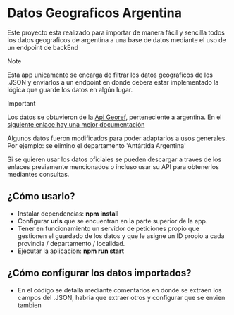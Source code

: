 # Datos Geograficos Argentina

Este proyecto esta realizado para importar de manera fácil y sencilla todos los datos geograficos de argentina a una base de datos mediante el uso de un endpoint de backEnd

> [!NOTE]
> Esta app unicamente se encarga de filtrar los datos geograficos de los .JSON y enviarlos a un endpoint en donde debera estar implementado la lógica que guarde los datos en algún lugar.

> [!IMPORTANT]
> Los datos se obtuvieron de la [Api Georef](https://www.argentina.gob.ar/datos-abiertos/georef/openapi#/), perteneciente a argentina. En el [siguiente enlace hay una mejor documentación](https://datosgobar.github.io/georef-ar-api/)
>
> Algunos datos fueron modificados para poder adaptarlos a usos generales. Por ejemplo: se elimino el departamento 'Antártida Argentina'
>
> Si se quieren usar los datos oficiales se pueden descargar a traves de los enlaces previamente mencionados o incluso usar su API para obtenerlos mediantes consultas.

## ¿Cómo usarlo?

- Instalar dependencias: **npm install**
- Configurar **urls** que se encuentran en la parte superior de la app.
- Tener en funcionamiento un servidor de peticiones propio que gestionen el guardado de los datos y que le asigne un ID propio a cada provincia / departamento / localidad.
- Ejecutar la aplicacion: **npm run start**

## ¿Cómo configurar los datos importados?

- En el código se detalla mediante comentarios en donde se extraen los campos del .JSON, habria que extraer otros y configurar que se envien tambien
